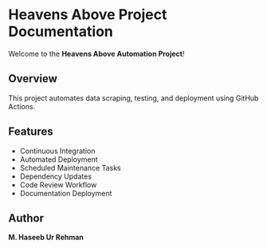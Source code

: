 # Heavens Above Project Documentation

Welcome to the **Heavens Above Automation Project**!

## Overview
This project automates data scraping, testing, and deployment using GitHub Actions.

## Features
- Continuous Integration
- Automated Deployment
- Scheduled Maintenance Tasks
- Dependency Updates
- Code Review Workflow
- Documentation Deployment

## Author
**M. Haseeb Ur Rehman**
